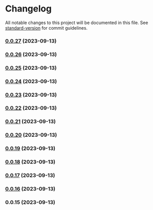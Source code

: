 # Changelog

All notable changes to this project will be documented in this file. See [standard-version](https://github.com/conventional-changelog/standard-version) for commit guidelines.

### [0.0.27](https://github.com/aaron-poplin/aaron-capgo/compare/0.0.26...0.0.27) (2023-09-13)

### [0.0.26](https://github.com/aaron-poplin/aaron-capgo/compare/0.0.25...0.0.26) (2023-09-13)

### [0.0.25](https://github.com/aaron-poplin/aaron-capgo/compare/0.0.24...0.0.25) (2023-09-13)

### [0.0.24](https://github.com/aaron-poplin/aaron-capgo/compare/0.0.23...0.0.24) (2023-09-13)

### [0.0.23](https://github.com/aaron-poplin/aaron-capgo/compare/0.0.22...0.0.23) (2023-09-13)

### [0.0.22](https://github.com/aaron-poplin/aaron-capgo/compare/0.0.21...0.0.22) (2023-09-13)

### [0.0.21](https://github.com/aaron-poplin/aaron-capgo/compare/0.0.20...0.0.21) (2023-09-13)

### [0.0.20](https://github.com/aaron-poplin/aaron-capgo/compare/0.0.19...0.0.20) (2023-09-13)

### [0.0.19](https://github.com/aaron-poplin/aaron-capgo/compare/0.0.18...0.0.19) (2023-09-13)

### [0.0.18](https://github.com/aaron-poplin/aaron-capgo/compare/0.0.17...0.0.18) (2023-09-13)

### [0.0.17](https://github.com/aaron-poplin/aaron-capgo/compare/0.0.16...0.0.17) (2023-09-13)

### [0.0.16](https://github.com/aaron-poplin/aaron-capgo/compare/0.0.15...0.0.16) (2023-09-13)

### 0.0.15 (2023-09-13)
